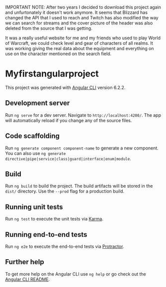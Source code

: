 IMPORTANT NOTE: After two years I decided to download this project again and unfurtonately it doesn't work anymore. It seems that Blizzard has changed the API that I used to reach and Twitch has also modified the way we can search for streams and the cover picture of the header was also deleted from the source that I was getting.

It was a really useful website for me and my friends who used to play World of Warcraft, we could check level and gear of characters of all realms. It was working giving the real data about the equipment and everything on use on the character mentioned on the search field.



# Myfirstangularproject

This project was generated with [Angular CLI](https://github.com/angular/angular-cli) version 6.2.2.

## Development server

Run `ng serve` for a dev server. Navigate to `http://localhost:4200/`. The app will automatically reload if you change any of the source files.

## Code scaffolding

Run `ng generate component component-name` to generate a new component. You can also use `ng generate directive|pipe|service|class|guard|interface|enum|module`.

## Build

Run `ng build` to build the project. The build artifacts will be stored in the `dist/` directory. Use the `--prod` flag for a production build.

## Running unit tests

Run `ng test` to execute the unit tests via [Karma](https://karma-runner.github.io).

## Running end-to-end tests

Run `ng e2e` to execute the end-to-end tests via [Protractor](http://www.protractortest.org/).

## Further help

To get more help on the Angular CLI use `ng help` or go check out the [Angular CLI README](https://github.com/angular/angular-cli/blob/master/README.md).
